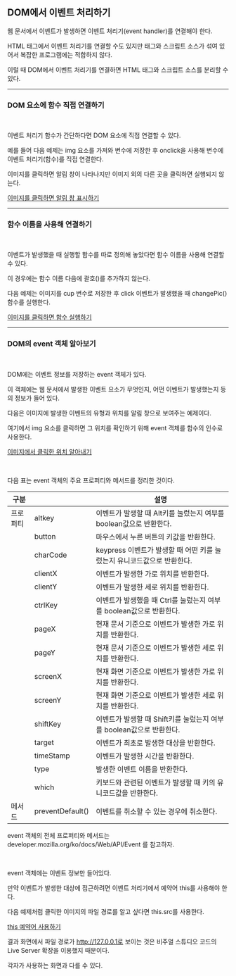 ## DOM에서 이벤트 처리하기

웹 문서에서 이벤트가 발생하면 이벤트 처리기(event handler)를 연결해야 한다.

HTML 태그에서 이벤트 처리기를 연결할 수도 있지만 태그와 스크립트 소스가 섞여 있어서 복잡한 프로그램에는 적합하지 않다.

이럴 때 DOM에서 이벤트 처리기를 연결하면 HTML 태그와 스크립트 소스를 분리할 수 있다.

***
### DOM 요소에 함수 직접 연결하기

<br>

이벤트 처리기 함수가 간단하다면 DOM 요소에 직접 연결할 수 있다.

예를 들어 다음 예제는 img 요소를 가져와 변수에 저장한 후 onclick을 사용해 변수에 이벤트 처리기(함수)를 직접 연결한다.

이미지를 클릭하면 알림 창이 나타나지만 이미지 외의 다른 곳을 클릭하면 실행되지 않는다.

[이미지를 클릭하면 알림 창 표시하기](./Doit_JavaScript_day39-1.html)

***
### 함수 이름을 사용해 연결하기

<br>

이벤트가 발생했을 때 실행할 함수를 따로 정의해 놓았다면 함수 이름을 사용해 연결할 수 있다.

이 경우에는 함수 이름 다음에 괄호()를 추가하지 않는다.

다음 예제는 이미지를 cup 변수로 저장한 후 click 이벤트가 발생했을 때 changePic() 함수를 실행한다.

[이미지를 클릭하면 함수 실행하기](./Doit_JavaScript_day39-2.html)

***
### DOM의 event 객체 알아보기

<br>

DOM에는 이벤트 정보를 저장하는 event 객체가 있다.

이 객체에는 웹 문서에서 발생한 이벤트 요소가 무엇인지, 어떤 이벤트가 발생했는지 등의 정보가 들어 있다.

다음은 이미지에 발생한 이벤트의 유형과 위치를 알림 창으로 보여주는 예제이다.

여기에서 img 요소를 클릭하면 그 위치를 확인하기 위해 event 객체를 함수의 인수로 사용한다.

[이미지에서 클릭한 위치 알아내기](./Doit_JavaScript_day39-3.html)

<br>

다음 표는 event 객체의 주요 프로퍼티와 메서드를 정리한 것이다.

|구분||설명|
|-|-|-|
|프로퍼티|altkey|이벤트가 발생할 때 Alt키를 눌렀는지 여부를 boolean값으로 반환한다.|
||button|마우스에서 누른 버튼의 키값을 반환한다.|
||charCode|keypress 이벤트가 발생할 때 어떤 키를 눌렀는지 유니코드값으로 반환한다.|
||clientX|이벤트가 발생한 가로 위치를 반환한다.|
||clientY|이벤트가 발생한 세로 위치를 반환한다.|
||ctrlKey|이벤트가 발생했을 때 Ctrl를 눌렀는지 여부를 boolean값으로 반환한다.|
||pageX|현재 문서 기준으로 이벤트가 발생한 가로 위치를 반환한다.|
||pageY|현재 문서 기준으로 이벤트가 발생한 세로 위치를 반환한다.|
||screenX|현재 화면 기준으로 이벤트가 발생한 가로 위치를 반환한다.|
||screenY|현재 화면 기준으로 이벤트가 발생한 세로 위치를 반환한다.|
||shiftKey|이벤트가 발생할 때 Shift키를 눌렀는지 여부를 boolean값으로 반환한다.|
||target|이벤트가 최초로 발생한 대상을 반환한다.|
||timeStamp|이벤트가 발생한 시간을 반환한다.|
||type|발생한 이벤트 이름을 반환한다.|
||which|키보드와 관련된 이벤트가 발생할 때 키의 유니코드값을 반환한다.|
|메서드|preventDefault()|이벤트를 취소할 수 있는 경우에 취소한다.|

event 객체의 전체 프로퍼티와 메서드는 developer.mozilla.org/ko/docs/Web/API/Event 를 참고하자.

<br>

event 객체에는 이벤트 정보만 들어있다.

만약 이벤트가 발생한 대상에 접근하려면 이벤트 처리기에서 예약어 this를 사용해야 한다.

다음 예제처럼 클릭한 이미지의 파일 경로를 알고 싶다면 this.src를 사용한다.

[this 예약어 사용하기](./Doit_JavaScript_day39-4.html)

결과 화면에서 파일 경로가 http://127.0.0.1로 보이는 것은 비주얼 스튜디오 코드의 Live Server 확장을 이용했지 때문이다.

각자가 사용하는 화면과 다를 수 있다.


